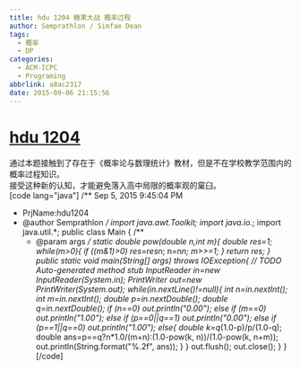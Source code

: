 ```yaml
---
title: hdu 1204 糖果大战 概率过程
author: Semprathlon / Simfae Dean
tags:
  - 概率
  - DP
categories:
  - ACM-ICPC
  - Programing
abbrlink: a8ac2317
date: 2015-09-06 21:15:56
---
```

[hdu 1204](http://acm.hdu.edu.cn/showproblem.php?pid=1204)
====
通过本题接触到了存在于《概率论与数理统计》教材，但是不在学校教学范围内的概率过程知识。   
接受这种新的认知，才能避免落入高中局限的概率观的窠臼。   
[code lang="java"]
/** Sep 5, 2015 9:45:04 PM
 * PrjName:hdu1204
 * @author Semprathlon
 */
import java.awt.Toolkit;
import java.io.*;
import java.util.*;
public class Main {
    /**
     * @param args
     */
    static double pow(double n,int m){
        double res=1;
        while(m&gt;0){
            if ((m&amp;1)&gt;0) res=res*n;
            n=n*n;
            m&gt;&gt;=1;
        }
        return res;
    }
    public static void main(String[] args) throws IOException{
        // TODO Auto-generated method stub
        InputReader in=new InputReader(System.in);
        PrintWriter out=new PrintWriter(System.out);
        while(in.nextLine()!=null){
            int n=in.nextInt();
            int m=in.nextInt();
            double p=in.nextDouble();
            double q=in.nextDouble();
            if (n==0)
                out.println(&quot;0.00&quot;);
            else if (m==0)
                out.println(&quot;1.00&quot;);
            else if (p==0||q==1)
                out.println(&quot;0.00&quot;);
            else if (p==1||q==0)
                out.println(&quot;1.00&quot;);
            else{
                double k=q*(1.0-p)/p/(1.0-q);
                double ans=p==q?n*1.0/(m+n):(1.0-pow(k, n))/(1.0-pow(k, n+m));
                out.println(String.format(&quot;%.2f&quot;, ans));
            }
        }
        out.flush();
        out.close();
    }
}
[/code]